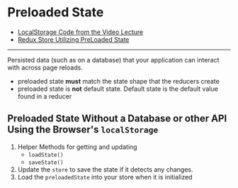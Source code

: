 # Preloaded State

- [LocalStorage Code from the Video Lecture](./videoCode/01-fruit-stand-redux-with-react-multiple-reducers/src/localStorage.js)
- [Redux Store Utilizing PreLoaded State](./videoCode/01-fruit-stand-redux-with-react-multiple-reducers/src/store.js)

---

Persisted data (such as on a database) that your application can interact with across page reloads.

- preloaded state **must** match the state shape that the reducers create
- preloaded state is **not** default state. Default state is the default value found in a reducer

## Preloaded State Without a Database or other API Using the Browser's `localStorage`

1. Helper Methods for getting and updating
   - `loadState()`
   - `saveState()`
2. Update the `store` to save the state if it detects any changes.
3. Load the `preloadedState` into your store when it is initialized
